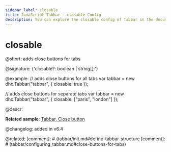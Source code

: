 ```yaml
---
sidebar_label: closable
title: JavaScript Tabbar - closable Config 
description: You can explore the closable config of Tabbar in the documentation of the DHTMLX JavaScript UI library. Browse developer guides and API reference, try out code examples and live demos, and download a free 30-day evaluation version of DHTMLX Suite 7.
---
```


# closable

@short: adds close buttons for tabs

@signature: {'closable?: boolean | string[];'}

@example:
// adds close buttons for all tabs
var tabbar = new dhx.Tabbar("tabbar", {
	closable: true
});

// adds close buttons for separate tabs
var tabbar = new dhx.Tabbar("tabbar", {
	closable: ["paris", "london"]
});

@descr:

**Related sample**: [Tabbar. Close button](https://snippet.dhtmlx.com/cysre4v8)

@changelog: added in v6.4

@related: [comment]: # (tabbar/init.md#define-tabbar-structure [comment]: # (tabbar/configuring_tabbar.md#close-buttons-for-tabs)

